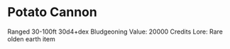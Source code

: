 # Potato Cannon
Ranged 30-100ft
30d4+dex Bludgeoning
Value: 20000 Credits
Lore: Rare olden earth item
